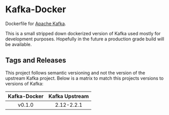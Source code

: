 Kafka-Docker
=================

Dockerfile for [Apache Kafka](http://kafka.apache.org).

This is a small stripped down dockerized version of Kafka used mostly
for development purposes. Hopefully in the future a production grade
build will be available.

Tags and Releases
-------------------

This project follows semantic versioning and not the version of the
upstream Kafka project. Below is a matrix to match this projects
versions to versions of Kafka:

| Kafka-Docker | Kafka Upstream |
| :---:        | :---:          |
| v0.1.0       | 2.12-2.2.1     |
